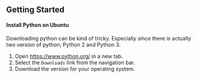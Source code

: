 ## Getting Started

#### Install Python on Ubuntu

Downloading python can be kind of tricky. Especially since there is actually
two version of python; Python 2 and Python 3.

1) Open https://www.python.org/ in a new tab.
2) Select the `Downloads` link from the navigation bar.
3) Download the version for your operating system.


